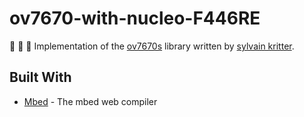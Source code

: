 # ov7670-with-nucleo-F446RE
:ghost: :ghost: :ghost:
Implementation of the [ov7670s](https://os.mbed.com/users/sylvainkritter/code/ov7670s/) library written by [sylvain kritter](https://github.com/skconsulting).


## Built With
* [Mbed](https://ide.mbed.com/compiler) - The mbed web compiler
